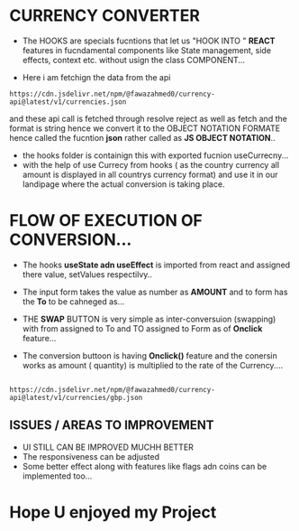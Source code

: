 # CURRENCY CONVERTER

- The HOOKS are specials fucntions that let us "HOOK INTO " **REACT** features in fucndamental components like State management, side effects, context etc. without usign the class COMPONENT...

- Here i am fetchign the data from the api 
``` link 
https://cdn.jsdelivr.net/npm/@fawazahmed0/currency-api@latest/v1/currencies.json

```
and these api call is fetched through resolve reject as well as fetch and the format is string hence we convert it to the OBJECT NOTATION FORMATE hence called the fucntion **json** rather called as **JS OBJECT NOTATION**..

- the hooks folder is containign this with exported fucnion useCurrecny...
- with the help of use Currecy from hooks ( as the country currency all amount is displayed in all countrys currency format) and use it in  our landipage where the actual  conversion is taking place.

# FLOW OF EXECUTION OF CONVERSION...

- The hooks **useState adn useEffect** is imported from react and assigned there value, setValues respectilvy.. 
- The input form takes the value as number as **AMOUNT** and to form has the **To** to be cahneged as...

- THE **SWAP** BUTTON is very simple as inter-conversuion (swapping) with from assigned to To and TO assigned to Form as of **Onclick** feature...

- The conversion buttoon is having **Onclick()** feature and the conersin works as amount ( quantity) is multiplied to the rate of the Currency....

```link

https://cdn.jsdelivr.net/npm/@fawazahmed0/currency-api@latest/v1/currencies/gbp.json

```


## ISSUES / AREAS TO IMPROVEMENT

- UI STILL CAN BE IMPROVED MUCHH BETTER
- The responsiveness can be adjusted
- Some better effect along with features like flags adn coins can be implemented too...

# Hope U enjoyed my Project



